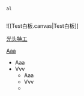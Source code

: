 ```
al


```

![[Test白板.canvas|Test白板]]


[光头特工](https://www.bilibili.com/video/BV1QDP7eiENk?spm_id_from=333.788.player.switch&vd_source=d1167fc706d8bb4a356a82d19d9d3304)

[Aaa](obsidian://open?vault=%E7%9F%A5%E8%AF%86%E4%BD%93%E7%B3%BB&file=00%E8%8D%89%E7%A8%BF%E6%94%B6%E9%9B%86%2F%E8%AF%8D%E4%BA%91%E6%B5%8B%E8%AF%95)

- Aaa 
- Vvv 
	- Aaa
	- Vvv 
	- 